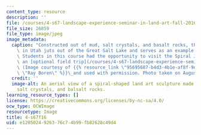 ```yaml
---
content_type: resource
description: ''
file: /courses/4-s67-landscape-experience-seminar-in-land-art-fall-2016/e1205024926376c74b99fb82628c49d4_4-s67f16.jpg
file_size: 26859
file_type: image/jpeg
image_metadata:
  caption: "Constructed out of mud, salt crystals, and basalt rocks, the Spiral Jetty\
    \ in Utah juts out of the Great Salt Lake and serves as an example of land art.\
    \ Students in this course had the opportunity to visit the Spiral Jetty during\
    \ an [optional field trip](/courses/4-s67-landscape-experience-seminar-in-land-art-fall-2016/pages/field-trip-itinerary).\
    \ (Image courtesy of {{% resource_link \"95695687-b4d3-4b1e-af8f-9d0aee13a5d8\"\
    \ \"Ray Boren\" %}}\_and used with permission. Photo taken on August 26, 2009.)"
  credit: ''
  image-alt: An aerial view of a spiral-shaped land art sculpture made out of mud,
    salt crystals, and balsalt rocks.
learning_resource_types: []
license: https://creativecommons.org/licenses/by-nc-sa/4.0/
ocw_type: OCWImage
resourcetype: Image
title: 4-s67f16
uid: e1205024-9263-76c7-4b99-fb82628c49d4
---
```

